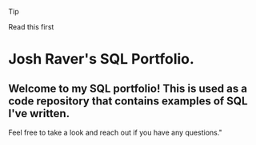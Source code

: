>[!Tip]
>Read this first

# Josh Raver's SQL Portfolio.

## Welcome to my SQL portfolio! This is used as a code repository that contains examples of SQL I've written.

Feel free to take a look and reach out if you have any questions."
